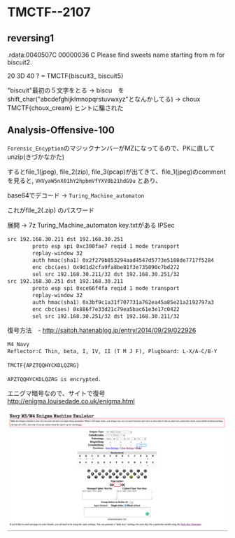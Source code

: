 TMCTF--2107
===
## reversing1
.rdata:0040507C 00000036 C Please find sweets name starting from m for biscuit2.


20 3D 40 ? = TMCTF{biscuit3_ biscuit5}

"biscuit"最初の５文字をとる -> biscu　をshift_char("abcdefghijklmnopqrstuvwxyz"となんかしてる) -> choux
TMCTF{choux_cream}
ヒントに騙された

## Analysis-Offensive-100
`Forensic_Encyption`のマジックナンバーがMZになってるので、PKに直してunzip(きづかなかた)

するとfile_1(jpeg), file_2(zip), file_3(pcap)が出てきて、file_1(jpeg)のcommentを見ると,
`VHVyaW5nX01hY2hpbmVfYXV0b21hdG9u`
とあり、

base64でデコード -> `Turing_Machine_automaton`

これがfile_2(.zip) のパスワード

展開 -> 7z Turing_Machine_automaton
key.txtがある IPSec
```
src 192.168.30.211 dst 192.168.30.251
        proto esp spi 0xc300fae7 reqid 1 mode transport
        replay-window 32
        auth hmac(sha1) 0x2f279b853294aad4547d5773e5108de7717f5284
        enc cbc(aes) 0x9d1d2cfa9fa8be81f3e735090c7bd272
        sel src 192.168.30.211/32 dst 192.168.30.251/32
src 192.168.30.251 dst 192.168.30.211
        proto esp spi 0xce66f4fa reqid 1 mode transport
        replay-window 32
        auth hmac(sha1) 0x3bf9c1a31f707731a762ea45a85e21a2192797a3
        enc cbc(aes) 0x886f7e33d21c79ea5bac61e3e17c0422
        sel src 192.168.30.251/32 dst 192.168.30.211/32
```
復号方法　- http://saitoh.hatenablog.jp/entry/2014/09/29/022926

```
M4 Navy
Reflector:C Thin, beta, I, IV, II (T M J F), Plugboard: L-X/A-C/B-Y

TMCTF{APZTQQHYCKDLQZRG}

APZTQQHYCKDLQZRG is encrypted.
```
エニグマ暗号なので、サイトで復号
http://enigma.louisedade.co.uk/enigma.html

![enigma](enigma.png)
